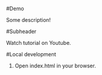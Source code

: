 #Demo

Some description!

#Subheader

Watch tutorial on Youtube.

#Local development 

1. Open index.html in your browser.